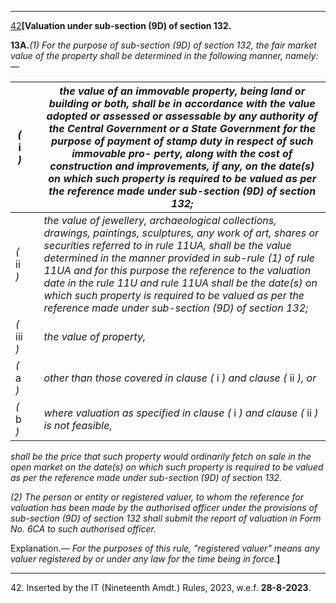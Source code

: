 ****

[42](javascript:ShowFootnote\('fn342'\);)**[Valuation under sub-section (9D) of section 132.**

**13A.**_(1) For the purpose of sub-section (9D) of section 132, the fair market value of the property shall be determined in the following manner, namely:—_

 _(_ i _)_|  |  _the value of an immovable property, being land or building or both, shall be in accordance with the value adopted or assessed or assessable by any authority of the Central Government or a State Government for the purpose of payment of stamp duty in respect of such immovable pro- perty, along with the cost of construction and improvements, if any, on the date(s) on which such property is required to be valued as per the reference made under sub-section (9D) of section 132;_  
---|---|---  
_(_ ii _)_|  |  _the value of jewellery, archaeological collections, drawings, paintings, sculptures, any work of art, shares or securities referred to in rule 11UA, shall be the value determined in the manner provided in sub-rule (1) of rule 11UA and for this purpose the reference to the valuation date in the rule 11U and rule 11UA shall be the date(s) on which such property is required to be valued as per the reference made under sub-section (9D) of section 132;_  
_(_ iii _)_|  |  _the value of property,_  
_(_ a _)_|  |  _other than those covered in clause (_ i _) and clause (_ ii _), or_  
 _(_ b _)_|  |  _where valuation as specified in clause (_ i _) and clause (_ ii _) is not feasible,_  
  
_shall be the price that such property would ordinarily fetch on sale in the open market on the date(s) on which such property is required to be valued as per the reference made under sub-section (9D) of section 132._

_(2) The person or entity or registered valuer, to whom the reference for valuation has been made by the authorised officer under the provisions of sub-section (9D) of section 132 shall submit the report of valuation in Form No. 6CA to such authorised officer._

Explanation.— _For the purposes of this rule, "registered valuer" means any valuer registered by or under any law for the time being in force._**]**

* * *

42\. Inserted by the IT (Nineteenth Amdt.) Rules, 2023, w.e.f. **28-8-2023**.